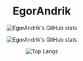 <h1 align="center">EgorAndrik</h1>

<div align="center">

  ![EgorAndrik's GitHub stats](https://github-readme-stats.vercel.app/api/?username=EgorAndrik&include_orgs=true&theme=dark&show_icons=true)
  
</div>

<div align="center">
  
  ![EgorAndrik's GitHub stats](https://github-readme-streak-stats.herokuapp.com/?user=EgorAndrik&include_orgs=true&theme=dark&show_icons=true)

</div>

<div align="center">
  
  ![Top Langs](https://github-readme-stats-sigma-five.vercel.app/api/top-langs/?username=EgorAndrik&include_orgs=true&orgs=NSO-Clio&theme=dark&show_icons=true)

</div>
